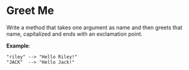 # Greet Me

Write a method that takes one argument as name and then greets that name, capitalized and ends with an exclamation point.

**Example**:

```
"riley" --> "Hello Riley!"
"JACK"  --> "Hello Jack!"
```

